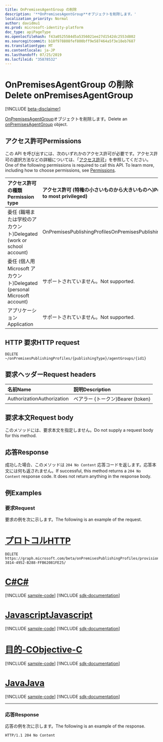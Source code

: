 ```yaml
---
title: OnPremisesAgentGroup の削除
description: '**OnPremisesAgentGroup**オブジェクトを削除します。'
localization_priority: Normal
author: davidmu1
ms.prod: microsoft-identity-platform
doc_type: apiPageType
ms.openlocfilehash: f43a0525584d5a5356021ee27d1542dc2553d802
ms.sourcegitcommit: b18f978808fef800bff9e587464a5f3e18eb7687
ms.translationtype: MT
ms.contentlocale: ja-JP
ms.lasthandoff: 07/25/2019
ms.locfileid: "35878532"
---
```

# <a name="delete-onpremisesagentgroup"></a><span data-ttu-id="4ed96-103">OnPremisesAgentGroup の削除</span><span class="sxs-lookup"><span data-stu-id="4ed96-103">Delete onPremisesAgentGroup</span></span>

[!INCLUDE [beta-disclaimer](../../includes/beta-disclaimer.md)]

<span data-ttu-id="4ed96-104">[OnPremisesAgentGroup](../resources/onpremisesagentgroup.md)オブジェクトを削除します。</span><span class="sxs-lookup"><span data-stu-id="4ed96-104">Delete an [onPremisesAgentGroup](../resources/onpremisesagentgroup.md) object.</span></span>

## <a name="permissions"></a><span data-ttu-id="4ed96-105">アクセス許可</span><span class="sxs-lookup"><span data-stu-id="4ed96-105">Permissions</span></span>

<span data-ttu-id="4ed96-p101">この API を呼び出すには、次のいずれかのアクセス許可が必要です。アクセス許可の選択方法などの詳細については、「[アクセス許可](/graph/permissions-reference)」を参照してください。</span><span class="sxs-lookup"><span data-stu-id="4ed96-p101">One of the following permissions is required to call this API. To learn more, including how to choose permissions, see [Permissions](/graph/permissions-reference).</span></span>

| <span data-ttu-id="4ed96-108">アクセス許可の種類</span><span class="sxs-lookup"><span data-stu-id="4ed96-108">Permission type</span></span>                        | <span data-ttu-id="4ed96-109">アクセス許可 (特権の小さいものから大きいものへ)</span><span class="sxs-lookup"><span data-stu-id="4ed96-109">Permissions (from least to most privileged)</span></span> |
|:--------------------------------------|:---------------------------------------------------------|
|<span data-ttu-id="4ed96-110">委任 (職場または学校のアカウント)</span><span class="sxs-lookup"><span data-stu-id="4ed96-110">Delegated (work or school account)</span></span>     | <span data-ttu-id="4ed96-111">OnPremisesPublishingProfiles</span><span class="sxs-lookup"><span data-stu-id="4ed96-111">OnPremisesPublishingProfiles.ReadWrite.All</span></span> |
| <span data-ttu-id="4ed96-112">委任 (個人用 Microsoft アカウント)</span><span class="sxs-lookup"><span data-stu-id="4ed96-112">Delegated (personal Microsoft account)</span></span> | <span data-ttu-id="4ed96-113">サポートされていません。</span><span class="sxs-lookup"><span data-stu-id="4ed96-113">Not supported.</span></span> |
| <span data-ttu-id="4ed96-114">アプリケーション</span><span class="sxs-lookup"><span data-stu-id="4ed96-114">Application</span></span>                            | <span data-ttu-id="4ed96-115">サポートされていません。</span><span class="sxs-lookup"><span data-stu-id="4ed96-115">Not supported.</span></span> |

## <a name="http-request"></a><span data-ttu-id="4ed96-116">HTTP 要求</span><span class="sxs-lookup"><span data-stu-id="4ed96-116">HTTP request</span></span>

<!-- { "blockType": "ignored" } -->

```http
DELETE ~/onPremisesPublishingProfiles/{publishingType}/agentGroups/{id1}
```

## <a name="request-headers"></a><span data-ttu-id="4ed96-117">要求ヘッダー</span><span class="sxs-lookup"><span data-stu-id="4ed96-117">Request headers</span></span>

| <span data-ttu-id="4ed96-118">名前</span><span class="sxs-lookup"><span data-stu-id="4ed96-118">Name</span></span>          | <span data-ttu-id="4ed96-119">説明</span><span class="sxs-lookup"><span data-stu-id="4ed96-119">Description</span></span>   |
|:--------------|:--------------|
| <span data-ttu-id="4ed96-120">Authorization</span><span class="sxs-lookup"><span data-stu-id="4ed96-120">Authorization</span></span> | <span data-ttu-id="4ed96-121">ベアラー {トークン}</span><span class="sxs-lookup"><span data-stu-id="4ed96-121">Bearer {token}</span></span> |

## <a name="request-body"></a><span data-ttu-id="4ed96-122">要求本文</span><span class="sxs-lookup"><span data-stu-id="4ed96-122">Request body</span></span>

<span data-ttu-id="4ed96-123">このメソッドには、要求本文を指定しません。</span><span class="sxs-lookup"><span data-stu-id="4ed96-123">Do not supply a request body for this method.</span></span>

## <a name="response"></a><span data-ttu-id="4ed96-124">応答</span><span class="sxs-lookup"><span data-stu-id="4ed96-124">Response</span></span>

<span data-ttu-id="4ed96-p102">成功した場合、このメソッドは `204 No Content` 応答コードを返します。応答本文には何も返されません。</span><span class="sxs-lookup"><span data-stu-id="4ed96-p102">If successful, this method returns a `204 No Content` response code. It does not return anything in the response body.</span></span>

## <a name="examples"></a><span data-ttu-id="4ed96-127">例</span><span class="sxs-lookup"><span data-stu-id="4ed96-127">Examples</span></span>

### <a name="request"></a><span data-ttu-id="4ed96-128">要求</span><span class="sxs-lookup"><span data-stu-id="4ed96-128">Request</span></span>

<span data-ttu-id="4ed96-129">要求の例を次に示します。</span><span class="sxs-lookup"><span data-stu-id="4ed96-129">The following is an example of the request.</span></span>

# <a name="httptabhttp"></a>[<span data-ttu-id="4ed96-130">プロトコル</span><span class="sxs-lookup"><span data-stu-id="4ed96-130">HTTP</span></span>](#tab/http)
<!-- {
  "blockType": "request",
  "name": "delete_onpremisesagentgroup"
}-->

```http
DELETE https://graph.microsoft.com/beta/onPremisesPublishingProfiles/provisioning/agentGroups/8832388F-3814-4952-B288-FFB62081FE25/
```
# <a name="ctabcsharp"></a>[<span data-ttu-id="4ed96-131">C#</span><span class="sxs-lookup"><span data-stu-id="4ed96-131">C#</span></span>](#tab/csharp)
[!INCLUDE [sample-code](../includes/snippets/csharp/delete-onpremisesagentgroup-csharp-snippets.md)]
[!INCLUDE [sdk-documentation](../includes/snippets/snippets-sdk-documentation-link.md)]

# <a name="javascripttabjavascript"></a>[<span data-ttu-id="4ed96-132">Javascript</span><span class="sxs-lookup"><span data-stu-id="4ed96-132">Javascript</span></span>](#tab/javascript)
[!INCLUDE [sample-code](../includes/snippets/javascript/delete-onpremisesagentgroup-javascript-snippets.md)]
[!INCLUDE [sdk-documentation](../includes/snippets/snippets-sdk-documentation-link.md)]

# <a name="objective-ctabobjc"></a>[<span data-ttu-id="4ed96-133">目的-C</span><span class="sxs-lookup"><span data-stu-id="4ed96-133">Objective-C</span></span>](#tab/objc)
[!INCLUDE [sample-code](../includes/snippets/objc/delete-onpremisesagentgroup-objc-snippets.md)]
[!INCLUDE [sdk-documentation](../includes/snippets/snippets-sdk-documentation-link.md)]

# <a name="javatabjava"></a>[<span data-ttu-id="4ed96-134">Java</span><span class="sxs-lookup"><span data-stu-id="4ed96-134">Java</span></span>](#tab/java)
[!INCLUDE [sample-code](../includes/snippets/java/delete-onpremisesagentgroup-java-snippets.md)]
[!INCLUDE [sdk-documentation](../includes/snippets/snippets-sdk-documentation-link.md)]

---


### <a name="response"></a><span data-ttu-id="4ed96-135">応答</span><span class="sxs-lookup"><span data-stu-id="4ed96-135">Response</span></span>

<span data-ttu-id="4ed96-136">応答の例を次に示します。</span><span class="sxs-lookup"><span data-stu-id="4ed96-136">The following is an example of the response.</span></span>

<!-- {
  "blockType": "response",
  "truncated": true
} -->

```http
HTTP/1.1 204 No Content
```

<!-- uuid: 16cd6b66-4b1a-43a1-adaf-3a886856ed98
2019-02-04 14:57:30 UTC -->
<!-- {
  "type": "#page.annotation",
  "description": "Delete onPremisesAgentGroup",
  "keywords": "",
  "section": "documentation",
  "tocPath": ""
}-->
